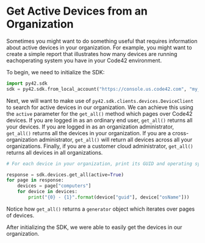 # Get Active Devices from an Organization

Sometimes you might want to do something useful that requires information about active devices in your organization.
For example, you might want to create a simple report that illustrates how many devices are running eachoperating system you have in your Code42 environment.


To begin, we need to initialize the SDK:
```python
import py42.sdk
sdk = py42.sdk.from_local_account("https://console.us.code42.com", "my_username", "my_password")
```

Next, we will want to make use of `py42.sdk.clients.devices.DeviceClient` to search for active devices in our
organization. We can achieve this using the `active` parameter for the `get_all()` method which pages over Code42
devices. If you are logged in as an ordinary end user, `get_all()` returns all your devices. If you are logged in as an
organization administrator, `get_all()` returns all the devices in your organization. If you are a cross-organization
administrator, `get_all()` will return all devices across all your organizations. Finally, if you are a customer cloud
administrator, `get_all()` returns all devices in all organizations.
```python
# For each device in your organization, print its GUID and operating system

response = sdk.devices.get_all(active=True)
for page in response:
    devices = page["computers"]
    for device in devices:
        print("{0} - {1}".format(device["guid"], device["osName"]))
```

Notice how `get_all()` returns a `generator` object which iterates over pages of devices.

After initializing the SDK, we were able to easily get the devices in our organization.
